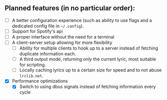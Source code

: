 ## Planned features (in no particular order):

- [ ] A better configuration experience (such as ability to use flags and a dedicated config file in `~/.config`).
- [ ] Support for Spotify's api
- [ ] A proper interface without the need for a terminal
- [ ] A client-server setup allowing for more flexibility
    - [ ] Ability for multiple clients to hook up to a server instead of fetching duplicate information each.
    - [ ] A third output mode, returning only the current lyric, most suitable for scripting.
    - [ ] Locally caching lyrics up to a certain size for speed and to not abuse `lrclib.net`.
- [x] Performance optimizations
    - [x] Switch to using dbus signals instead of fetching information every cycle
